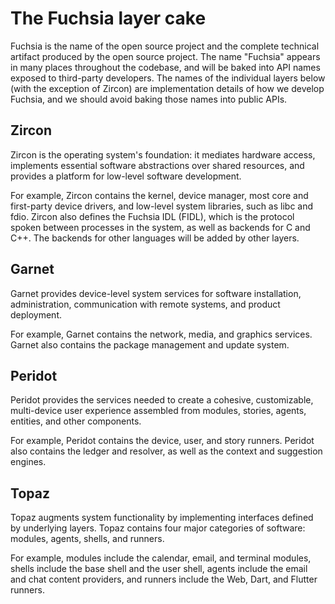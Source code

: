 # The Fuchsia layer cake

Fuchsia is the name of the open source project and the complete technical
artifact produced by the open source project. The name "Fuchsia" appears in many
places throughout the codebase, and will be baked into API names exposed to
third-party developers. The names of the individual layers below (with the
exception of Zircon) are implementation details of how we develop Fuchsia, and
we should avoid baking those names into public APIs.

## Zircon

Zircon is the operating system's foundation: it mediates hardware access,
implements essential software abstractions over shared resources, and provides a
platform for low-level software development.

For example, Zircon contains the kernel, device manager, most core and
first-party device drivers, and low-level system libraries, such as libc and
fdio. Zircon also defines the Fuchsia IDL (FIDL), which is the protocol
spoken between processes in the system, as well as backends for C and C++. The
backends for other languages will be added by other layers.

## Garnet

Garnet provides device-level system services for software installation,
administration, communication with remote systems, and product deployment.

For example, Garnet contains the network, media, and graphics services. Garnet
also contains the package management and update system.

## Peridot

Peridot provides the services needed to create a cohesive, customizable,
multi-device user experience assembled from modules, stories, agents, entities,
and other components.

For example, Peridot contains the device, user, and story runners. Peridot also
contains the ledger and resolver, as well as the context and suggestion engines.

## Topaz

Topaz augments system functionality by implementing interfaces defined by
underlying layers. Topaz contains four major categories of software: modules,
agents, shells, and runners.

For example, modules include the calendar, email, and terminal modules, shells
include the base shell and the user shell, agents include the email and chat
content providers, and runners include the Web, Dart, and Flutter runners.
